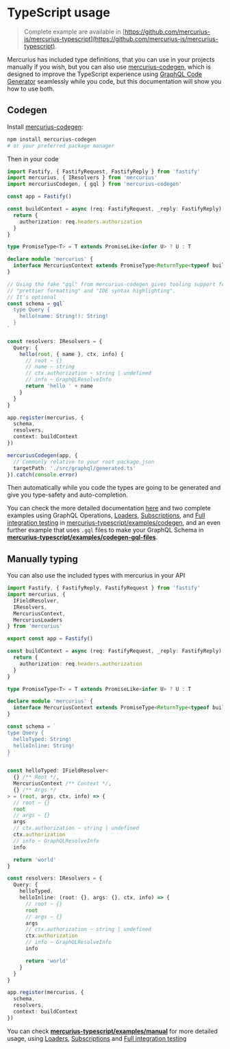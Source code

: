 # TypeScript usage

> Complete example are available in [https://github.com/mercurius-js/mercurius-typescript](https://github.com/mercurius-js/mercurius-typescript).

Mercurius has included type definitions, that you can use in your projects manually if you wish, but you can also use [mercurius-codegen](https://github.com/mercurius-js/mercurius-typescript/tree/master/packages/mercurius-codegen), which is designed to improve the TypeScript experience using [GraphQL Code Generator](https://graphql-code-generator.com/) seamlessly while you code, but this documentation will show you how to use both.

## Codegen

Install [mercurius-codegen](https://github.com/mercurius-js/mercurius-typescript/tree/master/packages/mercurius-codegen):

```bash
npm install mercurius-codegen
# or your preferred package manager
```

Then in your code

```ts
import Fastify, { FastifyRequest, FastifyReply } from 'fastify'
import mercurius, { IResolvers } from 'mercurius'
import mercuriusCodegen, { gql } from 'mercurius-codegen'

const app = Fastify()

const buildContext = async (req: FastifyRequest, _reply: FastifyReply) => {
  return {
    authorization: req.headers.authorization
  }
}

type PromiseType<T> = T extends PromiseLike<infer U> ? U : T

declare module 'mercurius' {
  interface MercuriusContext extends PromiseType<ReturnType<typeof buildContext>> {}
}

// Using the fake "gql" from mercurius-codegen gives tooling support for
// "prettier formatting" and "IDE syntax highlighting".
// It's optional
const schema = gql`
  type Query {
    hello(name: String!): String!
  }
`

const resolvers: IResolvers = {
  Query: {
    hello(root, { name }, ctx, info) {
      // root ~ {}
      // name ~ string
      // ctx.authorization ~ string | undefined
      // info ~ GraphQLResolveInfo
      return 'hello ' + name
    }
  }
}

app.register(mercurius, {
  schema,
  resolvers,
  context: buildContext
})

mercuriusCodegen(app, {
  // Commonly relative to your root package.json
  targetPath: './src/graphql/generated.ts'
}).catch(console.error)
```

Then automatically while you code the types are going to be generated and give you type-safety and auto-completion.

You can check the more detailed documentation [here](https://github.com/mercurius-js/mercurius-typescript/tree/master/packages/mercurius-codegen) and two complete examples using GraphQL Operations, [Loaders](/docs/loaders), [Subscriptions](/docs/subscriptions), and [Full integration testing](/docs/integrations/mercurius-integration-testing) in [mercurius-typescript/examples/codegen](https://github.com/mercurius-js/mercurius-typescript/tree/master/examples/codegen), and an even further example that uses `.gql` files to make your GraphQL Schema in [**mercurius-typescript/examples/codegen-gql-files**](https://github.com/mercurius-js/mercurius-typescript/tree/master/examples/codegen-gql-files).

## Manually typing

You can also use the included types with mercurius in your API

```ts
import Fastify, { FastifyReply, FastifyRequest } from 'fastify'
import mercurius, {
  IFieldResolver,
  IResolvers,
  MercuriusContext,
  MercuriusLoaders
} from 'mercurius'

export const app = Fastify()

const buildContext = async (req: FastifyRequest, _reply: FastifyReply) => {
  return {
    authorization: req.headers.authorization
  }
}

type PromiseType<T> = T extends PromiseLike<infer U> ? U : T

declare module 'mercurius' {
  interface MercuriusContext extends PromiseType<ReturnType<typeof buildContext>> {}
}

const schema = `
type Query {
  helloTyped: String!
  helloInline: String!
}
`

const helloTyped: IFieldResolver<
  {} /** Root */,
  MercuriusContext /** Context */,
  {} /** Args */
> = (root, args, ctx, info) => {
  // root ~ {}
  root
  // args ~ {}
  args
  // ctx.authorization ~ string | undefined
  ctx.authorization
  // info ~ GraphQLResolveInfo
  info

  return 'world'
}

const resolvers: IResolvers = {
  Query: {
    helloTyped,
    helloInline: (root: {}, args: {}, ctx, info) => {
      // root ~ {}
      root
      // args ~ {}
      args
      // ctx.authorization ~ string | undefined
      ctx.authorization
      // info ~ GraphQLResolveInfo
      info

      return 'world'
    }
  }
}

app.register(mercurius, {
  schema,
  resolvers,
  context: buildContext
})
```

You can check [**mercurius-typescript/examples/manual**](https://github.com/mercurius-js/mercurius-typescript/tree/master/examples/manual) for more detailed usage, using [Loaders](/docs/loaders), [Subscriptions](/docs/subscriptions) and [Full integration testing](/docs/integrations/mercurius-integration-testing)
